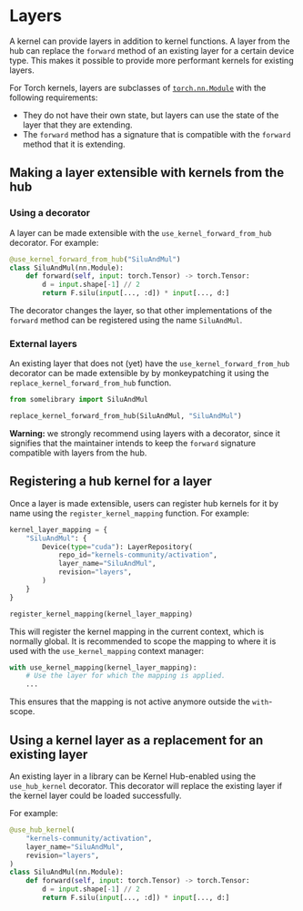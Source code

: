 # Layers

A kernel can provide layers in addition to kernel functions. A layer from
the hub can replace the `forward` method of an existing layer for a certain
device type. This makes it possible to provide more performant kernels for
existing layers.

For Torch kernels, layers are subclasses of [`torch.nn.Module`](https://pytorch.org/docs/stable/generated/torch.nn.Module.html)
with the following requirements:

- They do not have their own state, but layers can use the state of the
  layer that they are extending.
- The `forward` method has a signature that is compatible with the
  `forward` method that it is extending.

## Making a layer extensible with kernels from the hub

### Using a decorator

A layer can be made extensible with the `use_kernel_forward_from_hub`
decorator. For example:

```python
@use_kernel_forward_from_hub("SiluAndMul")
class SiluAndMul(nn.Module):
    def forward(self, input: torch.Tensor) -> torch.Tensor:
        d = input.shape[-1] // 2
        return F.silu(input[..., :d]) * input[..., d:]
```

The decorator changes the layer, so that other implementations of the `forward`
method can be registered using the name `SiluAndMul`.

### External layers

An existing layer that does not (yet) have the `use_kernel_forward_from_hub`
decorator can be made extensible by by monkeypatching it using the `replace_kernel_forward_from_hub` function.

```python
from somelibrary import SiluAndMul

replace_kernel_forward_from_hub(SiluAndMul, "SiluAndMul")
```

**Warning:** we strongly recommend using layers with a decorator, since
it signifies that the maintainer intends to keep the `forward` signature
compatible with layers from the hub.

## Registering a hub kernel for a layer

Once a layer is made extensible, users can register hub kernels for it
by name using the `register_kernel_mapping` function. For example:

```python
kernel_layer_mapping = {
    "SiluAndMul": {
        Device(type="cuda"): LayerRepository(
            repo_id="kernels-community/activation",
            layer_name="SiluAndMul",
            revision="layers",
        )
    }
}

register_kernel_mapping(kernel_layer_mapping)
```

This will register the kernel mapping in the current context, which is
normally global. It is recommended to scope the mapping to where it is
used with the `use_kernel_mapping` context manager:

```python
with use_kernel_mapping(kernel_layer_mapping):
    # Use the layer for which the mapping is applied.
    ...
```

This ensures that the mapping is not active anymore outside the
`with`-scope.

## Using a kernel layer as a replacement for an existing layer

An existing layer in a library can be Kernel Hub-enabled using the
`use_hub_kernel` decorator. This decorator will replace the existing
layer if the kernel layer could be loaded successfully.

For example:

```python
@use_hub_kernel(
    "kernels-community/activation",
    layer_name="SiluAndMul",
    revision="layers",
)
class SiluAndMul(nn.Module):
    def forward(self, input: torch.Tensor) -> torch.Tensor:
        d = input.shape[-1] // 2
        return F.silu(input[..., :d]) * input[..., d:]
```

